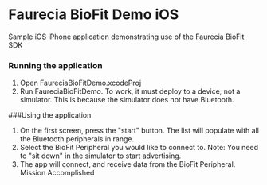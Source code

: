 Faurecia BioFit Demo iOS
========================

Sample iOS iPhone application demonstrating use of the Faurecia BioFit SDK

### Running the application 
1. Open FaureciaBioFitDemo.xcodeProj
2. Run FaureciaBioFitDemo.  To work, it must deploy to a device, not a simulator.  This is because the simulator does not have Bluetooth.


###Using the application
1. On the first screen, press the "start" button.  The list will populate with all the Bluetooth peripherals in range.
2. Select the BioFit Peripheral you would like to connect to.  Note: You need to "sit down" in the simulator to start advertising.
3. The app will connect, and receive data from the BioFit Peripheral. Mission Accomplished

